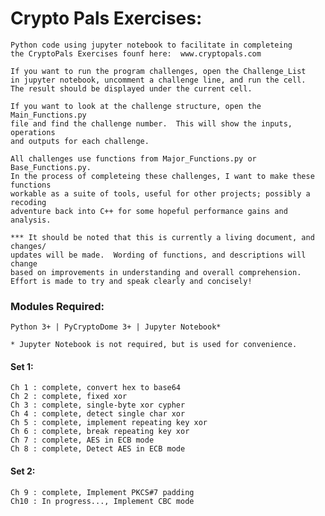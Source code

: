 # Crypto Pals Exercises:
    Python code using jupyter notebook to facilitate in completeing
    the CryptoPals Exercises founf here:  www.cryptopals.com

    If you want to run the program challenges, open the Challenge_List
    in jupyter notebook, uncomment a challenge line, and run the cell.
    The result should be displayed under the current cell.

    If you want to look at the challenge structure, open the Main_Functions.py
    file and find the challenge number.  This will show the inputs, operations
    and outputs for each challenge.

    All challenges use functions from Major_Functions.py or Base_Functions.py.
    In the process of completeing these challenges, I want to make these functions
    workable as a suite of tools, useful for other projects; possibly a recoding
    adventure back into C++ for some hopeful performance gains and analysis.

    *** It should be noted that this is currently a living document, and changes/
    updates will be made.  Wording of functions, and descriptions will change
    based on improvements in understanding and overall comprehension.
    Effort is made to try and speak clearly and concisely!


### Modules Required:
    Python 3+ | PyCryptoDome 3+ | Jupyter Notebook* 
    
    * Jupyter Notebook is not required, but is used for convenience.

#### Set 1:
    Ch 1 : complete, convert hex to base64
    Ch 2 : complete, fixed xor
    Ch 3 : complete, single-byte xor cypher
    Ch 4 : complete, detect single char xor
    Ch 5 : complete, implement repeating key xor
    Ch 6 : complete, break repeating key xor
    Ch 7 : complete, AES in ECB mode
    Ch 8 : complete, Detect AES in ECB mode
    
#### Set 2:
    Ch 9 : complete, Implement PKCS#7 padding
    Ch10 : In progress..., Implement CBC mode


    